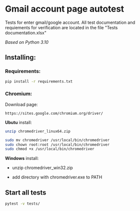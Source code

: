 # Gmail account page autotest

Tests for enter gmail/google account. All test documentation and requiements for verification are located in the file
"Tests documentation.xlsx"

_Based on Python 3.10_

## Installing:

### Requirements:

```sh
pip install -r requirements.txt
```

### Chromium:

Download page:

``https://sites.google.com/chromium.org/driver/``

**Ubutu** install:

```sh
unzip chromedriver_linux64.zip
```

```sh
sudo mv chromedriver /usr/local/bin/chromedriver
sudo chown root:root /usr/local/bin/chromedriver
sudo chmod +x /usr/local/bin/chromedriver
```

**Windows** install:

* unzip chromedriver_win32.zip

* add directory with chromedriver.exe to PATH

## Start  all tests

```sh
pytest -v tests/
```